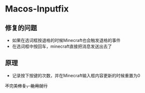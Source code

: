 # Macos-Inputfix
## 修复的问题
 - 如果在选词框按退格的时候Minecraft也会触发退格的事件
 - 在选词框中按回车，minecraft直接把消息发送出去了

## 原理
 - 记录按下按键的次数，并在Minecraft输入框内容更新的时候重置为0

~~不完美修复，能用就行~~
